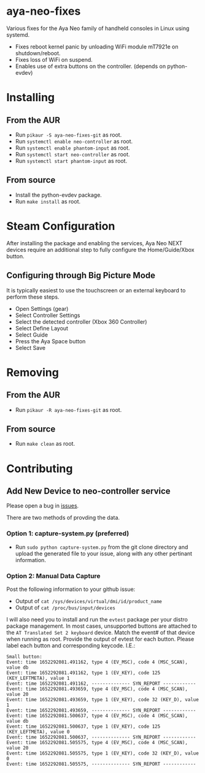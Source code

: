 # aya-neo-fixes
Various fixes for the Aya Neo family of handheld consoles in Linux using systemd.

- Fixes reboot kernel panic by unloading WiFi module mT7921e on shutdown/reboot.
- Fixes loss of WiFi on suspend.
- Enables use of extra buttons on the controller. (depends on python-evdev)

# Installing

## From the AUR
- Run ```pikaur -S aya-neo-fixes-git``` as root.
- Run ```systemctl enable neo-controller``` as root.
- Run ```systemctl enable phantom-input``` as root.
- Run ```systemctl start neo-controller``` as root.
- Run ```systemctl start phantom-input``` as root.

## From source
- Install the python-evdev package.
- Run ```make install``` as root.


# Steam Configuration
After installing the package and enabling the services, Aya Neo NEXT devices require an additional step to fully configure the Home/Guide/Xbox button.

## Configuring through Big Picture Mode
It is typically easiest to use the touchscreen or an external keyboard to perform these steps.
- Open Settings (gear)
- Select Controller Settings
- Select the detected controller (Xbox 360 Controller)
- Select Define Layout
- Select Guide
- Press the Aya Space button
- Select Save

# Removing

## From the AUR
- Run ```pikaur -R aya-neo-fixes-git``` as root.

## From source
- Run ```make clean``` as root.

# Contributing

## Add New Device to neo-controller service
Please open a bug in [issues](https://github.com/ShadowBlip/aya-neo-fixes/issues).

There are two methods of provding the data.

### Option 1: capture-system.py (preferred)
- Run ```sudo python capture-system.py``` from the git clone directory and upload the generated file to your issue, along with any other pertinant information.

### Option 2: Manual Data Capture

Post the following information to your github issue:
- Output of ```cat /sys/devices/virtual/dmi/id/product_name```
- Output of ```cat /proc/bus/input/devices```

I will also need you to install and run the ```evtest``` package per your distro package management. In most cases, unsupported buttons are attached to the ```AT Translated Set 2 keyboard``` device. Match the event# of that device when running as root. Provide the output of evtest for each button. Please label each button and corresponding keycode. I.E.:
```
Small button: 
Event: time 1652292081.491162, type 4 (EV_MSC), code 4 (MSC_SCAN), value db
Event: time 1652292081.491162, type 1 (EV_KEY), code 125 (KEY_LEFTMETA), value 1
Event: time 1652292081.491162, -------------- SYN_REPORT ------------
Event: time 1652292081.493659, type 4 (EV_MSC), code 4 (MSC_SCAN), value 20
Event: time 1652292081.493659, type 1 (EV_KEY), code 32 (KEY_D), value 1
Event: time 1652292081.493659, -------------- SYN_REPORT ------------
Event: time 1652292081.500637, type 4 (EV_MSC), code 4 (MSC_SCAN), value db
Event: time 1652292081.500637, type 1 (EV_KEY), code 125 (KEY_LEFTMETA), value 0
Event: time 1652292081.500637, -------------- SYN_REPORT ------------
Event: time 1652292081.505575, type 4 (EV_MSC), code 4 (MSC_SCAN), value 20
Event: time 1652292081.505575, type 1 (EV_KEY), code 32 (KEY_D), value 0
Event: time 1652292081.505575, -------------- SYN_REPORT ------------
```
